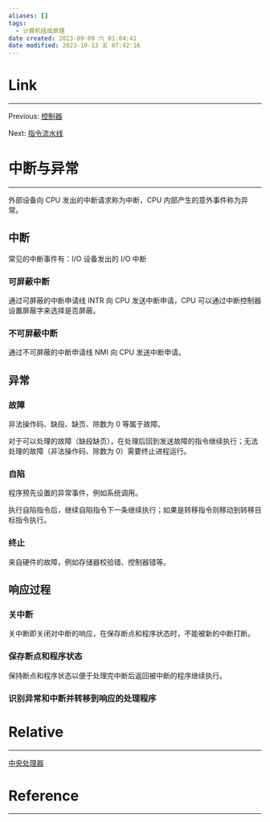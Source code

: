 ```yaml
---
aliases: []
tags:
  - 计算机组成原理
date created: 2023-09-09 六 01:04:41
date modified: 2023-10-13 五 07:42:16
---
```


# Link

---

Previous: [控制器](控制器.md)

Next: [指令流水线](指令流水线.md)

# 中断与异常

---

外部设备向 CPU 发出的中断请求称为中断，CPU 内部产生的意外事件称为异常。

## 中断

常见的中断事件有：I/O 设备发出的 I/O 中断

### 可屏蔽中断

通过可屏蔽的中断申请线 INTR 向 CPU 发送中断申请，CPU 可以通过中断控制器设置屏蔽字来选择是否屏蔽。

### 不可屏蔽中断

通过不可屏蔽的中断申请线 NMI 向 CPU 发送中断申请。

## 异常

### 故障

非法操作码、缺段、缺页、除数为 0 等属于故障。

对于可以处理的故障（缺段缺页），在处理后回到发送故障的指令继续执行；无法处理的故障（非法操作码、除数为 0）需要终止进程运行。

### 自陷

程序预先设置的异常事件，例如系统调用。

执行自陷指令后，继续自陷指令下一条继续执行；如果是转移指令则移动到转移目标指令执行。

### 终止

来自硬件的故障，例如存储器校验错、控制器错等。

## 响应过程

### 关中断

关中断即关闭对中断的响应，在保存断点和程序状态时，不能被新的中断打断。

### 保存断点和程序状态

保持断点和程序状态以便于处理完中断后返回被中断的程序继续执行。

### 识别异常和中断并转移到响应的处理程序

# Relative

---

[中央处理器](中央处理器.md)

# Reference

---
